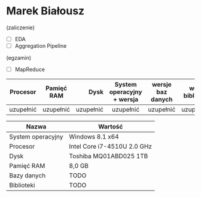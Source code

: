 # Marek Białousz

(zaliczenie)
- [ ] EDA
- [ ] Aggregation Pipeline

(egzamin)
- [ ] MapReduce


| Procesor      | Pamięć RAM    | Dysk      | System operacyjny + wersja | wersje baz danych | wersje bibliotek |
| ------------- |:-------------:| ---------:|:--------------------------:|:-----------------:|-----------------:|
| uzupełnić     | uzupełnić     | uzupełnić | uzupełnić                  | uzupełnić         | uzupełnić        |

| Nazwa              | Wartość                      |
|--------------------|------------------------------|
| System operacyjny  | Windows 8.1 x64              |
| Procesor           | Intel Core i7-4510U 2.0 GHz  |
| Dysk               | Toshiba MQ01ABD025 1TB       |
| Pamięć RAM         | 8,0 GB                       |
| Bazy danych        | TODO                         |
| Biblioteki         | TODO                         |
